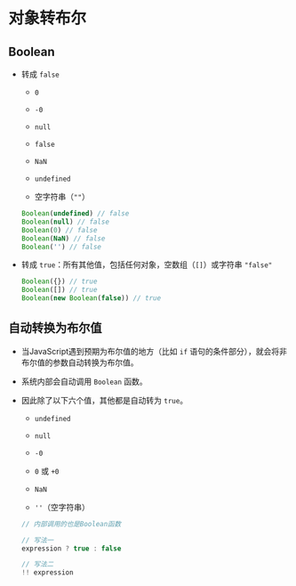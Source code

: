 # 对象转布尔

## Boolean

*   转成 `false`

    *   `0`

    *   `-0`

    *   `null`

    *   `false`

    *   `NaN`

    *   `undefined`

    *   空字符串（`""`）

    ```javascript
    Boolean(undefined) // false
    Boolean(null) // false
    Boolean(0) // false
    Boolean(NaN) // false
    Boolean('') // false
    ```

*   转成 `true`：所有其他值，包括任何对象，空数组（`[]`）或字符串 `"false"`

    ```javascript
    Boolean({}) // true
    Boolean([]) // true
    Boolean(new Boolean(false)) // true
    ```

## 自动转换为布尔值

*   当JavaScript遇到预期为布尔值的地方（比如 `if` 语句的条件部分），就会将非布尔值的参数自动转换为布尔值。

*   系统内部会自动调用 `Boolean` 函数。

*   因此除了以下六个值，其他都是自动转为 `true`。

    *   `undefined`

    *   `null`

    *   `-0`

    *   `0` 或 `+0`

    *   `NaN`

    *   `''`（空字符串）

    ```javascript
    // 内部调用的也是Boolean函数

    // 写法一
    expression ? true : false

    // 写法二
    !! expression
    ```
